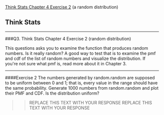 [Think Stats Chapter 4 Exercise 2](http://greenteapress.com/thinkstats2/html/thinkstats2005.html#toc41) (a random distribution)

## Think Stats
--- 

###Q3. Think Stats Chapter 4 Exercise 2 (random distribution)

This questions asks you to examine the function that produces random numbers. Is it really random? A good way to test that is to examine the pmf and cdf of the list of random numbers and visualize the distribution. If you're not sure what pmf is, read more about it in Chapter 3.

--- 



####Exercise 2   The numbers generated by random.random are supposed to be uniform between 0 and 1; that is, every value in the range should have the same probability.
Generate 1000 numbers from random.random and plot their PMF and CDF. Is the distribution uniform?

>> REPLACE THIS TEXT WITH YOUR RESPONSE
>> REPLACE THIS TEXT WITH YOUR RESPONSE

